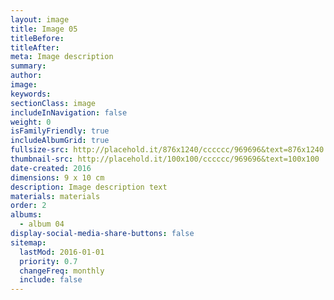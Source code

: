 ```yaml
---
layout: image
title: Image 05
titleBefore:
titleAfter:
meta: Image description
summary:
author:
image:
keywords:
sectionClass: image
includeInNavigation: false
weight: 0
isFamilyFriendly: true
includeAlbumGrid: true
fullsize-src: http://placehold.it/876x1240/cccccc/969696&text=876x1240
thumbnail-src: http://placehold.it/100x100/cccccc/969696&text=100x100
date-created: 2016
dimensions: 9 x 10 cm
description: Image description text
materials: materials
order: 2
albums:
  - album 04
display-social-media-share-buttons: false
sitemap:
  lastMod: 2016-01-01
  priority: 0.7
  changeFreq: monthly
  include: false
---
```

